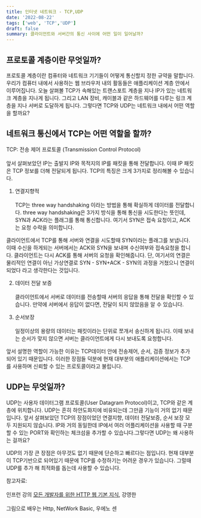 ```yaml
---
title: 인터넷 네트워크 - TCP,UDP
date: '2022-08-22'
tags: ['web', 'TCP','UDP']
draft: false
summary: 클라이언트와 서버간의 통신 사이에 어떤 일이 일어날까?
---
```


## 프로토콜 계층이란 무엇일까? 

프로토콜 계층이란 컴퓨터와 네트워크 기기들이 어떻게 통신할지 정한 규약을 말합니다. 우리가 컴퓨터 내에서 사용하는 웹 브라우저 내의 활동들은 애플리케이션 계층 안에서 이루어집니다. 오늘 살펴볼 TCP가 속해있는 트랜스포트 계층을 지나 IP가 있는 네트워크 계층을 지나게 됩니다. 그리고 LAN 장비, 캐이블과 같은 하드웨어를 다루는 링크 계층을 지나 서버로 도달하게 됩니다. 그렇다면 TCP와 UDP는 네트워크 내에서 어떤 역할을 할까요? 

## 네트워크 통신에서 TCP는 어떤 역할을 할까?

TCP: 전송 제어 프로토콜 (Transmission Control Protocol)<br></br>
앞서 살펴보았던 IP는 출발지 IP와 목적지의 IP를 패킷을 통해 전달합니다. 이때 IP 패킷은 TCP 정보를 더해 전달되게 됩니다. TCP의 특징은 크게 3가지로 정리해볼 수 있습니다.

1. 연결지향적<br></br>
TCP는 three way handshaking 이라는 방법을 통해 확실하게 데이터를 전달합니다. three way handshaking은 3가지 방식을 통해 통신을 시도한다는 뜻인데, SYN과 ACK라는 플래그를 통해 통신합니다. 여기서 SYN은 접속 요청이고, ACK는 요청 수락을 의미합니다. 

클라이언트에서 TCP를 통해 서버와 연결을 시도할때 SYN이라는 플래그를 보냅니다. 이때 수신을 하게되는 서버에서는 ACK와 SYN을 보내며 수신여부와 접속요청을 합니다. 클라이언트는 다시 ACK를 통해 서버의 요청을 확인해줍니다. 단, 여기서의 연결은 물리적인 연결이 아닌 가상연결로 SYN - SYN+ACK - SYN의 과정을 거쳤으니 연결이 되었다 라고 생각한다는 것입니다. 

2. 데이터 전달 보증<br></br>
클라이언트에서 서버로 데이터를 전송할때 서버의 응답을 통해 전달을 확인할 수 있습니다. 만약에 서버에서 응답이 없다면, 전달이 되지 않았음을 알 수 있습니다.

3. 순서보장<br></br>
일정이상의 용량의 데이터는 패킷이라는 단위로 쪼개서 송신하게 됩니다. 이때 보내는 순서가 맞지 않으면 서버는 클라이언트에게 다시 보내도록 요청합니다.

앞서 설명한 역할이 가능한 이유는 TCP데이터 안에 전송제어, 순서, 검증 정보가 추가되어 있기 때문입니다. 이러한 장점들 덕분에 현재 대부분의 애플리케이션에서는 TCP를 사용하며 신뢰할 수 있는 프로토콜이라고 불립니다.

## UDP는 무엇일까?

UDP는 사용자 데이터그램 프로토콜(User Datagram Protocol)이고, TCP와 같은 계층에 위치합니다. UDP는 흔히 하얀도화지에 비유되는데 그만큼 기능이 거의 없기 때문입니다. 앞서 살펴보았던 TCP의 장점이었던 연결지향, 데이터 전달보증, 순서 보장 모두 지원되지 않습니다. IP와 거의 동일한데 IP에서 여러 어플리케이션을 사용할 때 구분할 수 있는 PORT와 확인하는 체크섬을 추가할 수 있습니다.그렇다면 UDP는 왜 사용하는 걸까요? 

UDP의 가장 큰 장점은 아무것도 없기 때문에 단순하고 빠르다는 점입니다. 현재 대부분이 TCP기반으로 되어있기 때문에 TCP를 수정하기는 어려운 경우가 있습니다. 그럴때 UDP를 추가 해 최적화를 돕는데 사용할 수 있습니다.



참고자료:<br></br> 인프런 강의 [모든 개발자를 위한 HTTP 웹 기본 지식](https://www.inflearn.com/course/http-%EC%9B%B9-%EB%84%A4%ED%8A%B8%EC%9B%8C%ED%81%AC), 강영한<br></br>
그림으로 배우는 Http, NetWork Basic, 우에노 센

